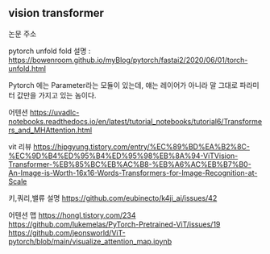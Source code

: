 
vision transformer
--------------
논문 주소

pytorch unfold fold 설명 : https://bowenroom.github.io/myBlog/pytorch/fastai2/2020/06/01/torch-unfold.html

Pytorch 에는 Parameter라는 모듈이 있는데, 얘는 레이어가 아니라 말 그대로 파라미터 값만을 가지고 있는 놈이다.

어텐션
https://uvadlc-notebooks.readthedocs.io/en/latest/tutorial_notebooks/tutorial6/Transformers_and_MHAttention.html


vit 리뷰
https://hipgyung.tistory.com/entry/%EC%89%BD%EA%B2%8C-%EC%9D%B4%ED%95%B4%ED%95%98%EB%8A%94-ViTVision-Transformer-%EB%85%BC%EB%AC%B8-%EB%A6%AC%EB%B7%B0-An-Image-is-Worth-16x16-Words-Transformers-for-Image-Recognition-at-Scale


키,쿼리,밸류 
설명 https://github.com/eubinecto/k4ji_ai/issues/42

어텐션 맵
https://hongl.tistory.com/234
https://github.com/lukemelas/PyTorch-Pretrained-ViT/issues/19
https://github.com/jeonsworld/ViT-pytorch/blob/main/visualize_attention_map.ipynb
